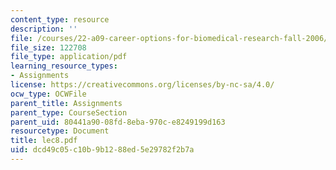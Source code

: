 ```yaml
---
content_type: resource
description: ''
file: /courses/22-a09-career-options-for-biomedical-research-fall-2006/dcd49c05c10b9b1288ed5e29782f2b7a_lec8.pdf
file_size: 122708
file_type: application/pdf
learning_resource_types:
- Assignments
license: https://creativecommons.org/licenses/by-nc-sa/4.0/
ocw_type: OCWFile
parent_title: Assignments
parent_type: CourseSection
parent_uid: 80441a90-08fd-8eba-970c-e8249199d163
resourcetype: Document
title: lec8.pdf
uid: dcd49c05-c10b-9b12-88ed-5e29782f2b7a
---
```

